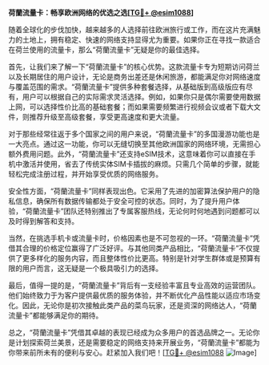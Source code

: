 **荷蘭流量卡：畅享欧洲网络的优选之选[[TG💪+ @esim1088](https://t.me/s/esim1088)]**

随着全球化的步伐加快，越来越多的人选择前往欧洲旅行或工作，而在这片充满魅力的土地上，拥有稳定、快速的网络支持显得尤为重要。如果你正在寻找一款适合在荷兰使用的流量卡，那么“荷蘭流量卡”无疑是你的最佳选择。

首先，让我们来了解一下“荷蘭流量卡”的核心优势。这款流量卡专为短期访问荷兰以及长期居住的用户设计，无论是商务出差还是休闲旅游，都能满足你对网络速度与覆盖范围的需求。“荷蘭流量卡”提供多种套餐选择，从基础版到高级版应有尽有，用户可以根据自己的实际需求灵活选择。例如，如果你只是偶尔需要使用数据上网，可以选择性价比高的基础套餐；而如果需要频繁进行视频会议或者下载大文件，则推荐升级至高级套餐，享受更高速度和更大流量。

对于那些经常往返于多个国家之间的用户来说，“荷蘭流量卡”的多国漫游功能也是一大亮点。通过这一功能，你可以无缝切换至其他欧洲国家的网络环境，无需担心额外费用问题。此外，“荷蘭流量卡”还支持eSIM技术，这意味着你可以直接在手机中激活并使用，省去了传统实体SIM卡插拔的麻烦。只需几个简单的步骤，就能轻松完成注册过程，并开始享受优质的网络服务。

安全性方面，“荷蘭流量卡”同样表现出色。它采用了先进的加密算法保护用户的隐私信息，确保所有数据传输都处于安全可控的状态。同时，为了提升用户体验，“荷蘭流量卡”团队还特别推出了专属客服热线，无论何时何地遇到问题都可以及时得到解答和支持。

当然，在挑选手机卡或流量卡时，价格因素也是不可忽视的一环。“荷蘭流量卡”凭借其合理的价格定位赢得了广泛好评。与其他同类产品相比，“荷蘭流量卡”不仅提供了更多样化的服务内容，而且整体性价比更高。特别是针对学生群体或是预算有限的用户而言，这无疑是一个极具吸引力的选择。

最后，值得一提的是，“荷蘭流量卡”背后有一支经验丰富且专业高效的运营团队。他们始终致力于为客户提供最优质的服务体验，并不断优化产品性能以适应市场变化。因此，无论你是初次接触此类产品的菜鸟玩家，还是资深的网络达人，“荷蘭流量卡”都能够满足你的期待。

总之，“荷蘭流量卡”凭借其卓越的表现已经成为众多用户的首选品牌之一。无论你是计划探索荷兰美景，还是需要稳定的网络支持来开展业务，“荷蘭流量卡”都能为你带来前所未有的便利与安心。赶紧加入我们吧！[[TG💪+ @esim1088](https://t.me/s/esim1088) ![Image](https://i.postimg.cc/4NQfJmqS/Snipaste-2025-05-13-00-14-12.png)]